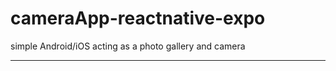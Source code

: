 # cameraApp-reactnative-expo
simple Android/iOS acting as a photo gallery and camera
_______________________________________________


